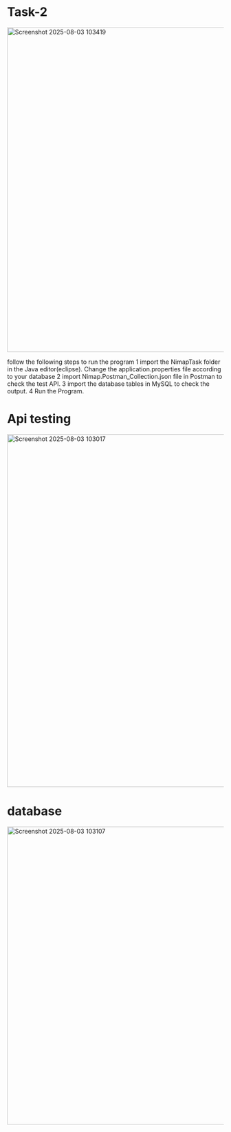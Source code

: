 # Task-2
<img width="930" height="754" alt="Screenshot 2025-08-03 103419" src="https://github.com/user-attachments/assets/c5fabab7-2f83-40d7-92c3-84f90d0ecb99" />

follow the following steps to run the program
1 import the NimapTask folder in the Java editor(eclipse).
  Change the application.properties file according to your database
2 import Nimap.Postman_Collection.json file in Postman to check the test API.
3 import the database tables in MySQL to check the output.
4 Run the Program.

# Api testing

<img width="1538" height="819" alt="Screenshot 2025-08-03 103017" src="https://github.com/user-attachments/assets/7d18344c-4670-4048-9e94-e04e78548258" />

# database

<img width="782" height="692" alt="Screenshot 2025-08-03 103107" src="https://github.com/user-attachments/assets/cd2024a0-72ff-44e9-bdeb-eb8100fa1db4" />
